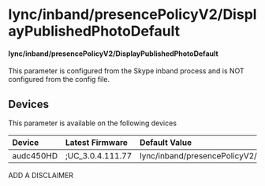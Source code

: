 ﻿---
description: lync/inband/presencePolicyV2/DisplayPublishedPhotoDefault
search:
    keywords: ['lync','inband','presencePolicyV2','DisplayPublishedPhotoDefault']
---

# lync/inband/presencePolicyV2/DisplayPublishedPhotoDefault

#### lync/inband/presencePolicyV2/DisplayPublishedPhotoDefault

This parameter is configured from the Skype inband process and is NOT configured from the config file.



## Devices
This parameter is available on the following devices

| Device | Latest Firmware | Default Value |
|:---|:---|:---|
| audc450HD | ;UC_3.0.4.111.77 | lync/inband/presencePolicyV2/DisplayPublishedPhotoDefault=0 

ADD A DISCLAIMER
